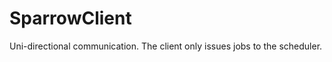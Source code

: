 SparrowClient
=============
Uni-directional communication. The client only issues jobs to the scheduler.
